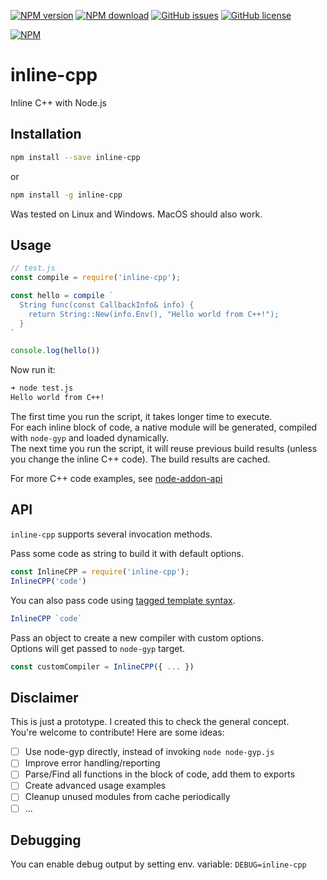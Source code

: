 [![NPM version](https://img.shields.io/npm/v/inline-cpp.svg)](https://www.npmjs.com/package/inline-cpp)
[![NPM download](https://img.shields.io/npm/dm/inline-cpp.svg)](https://www.npmjs.com/package/inline-cpp)
[![GitHub issues](https://img.shields.io/github/issues/vshymanskyy/node-inline-cpp.svg)](https://github.com/vshymanskyy/node-inline-cpp/issues)
[![GitHub license](https://img.shields.io/badge/license-MIT-blue.svg)](https://github.com/vshymanskyy/node-inline-cpp)

[![NPM](https://nodei.co/npm/inline-cpp.png)](https://nodei.co/npm/inline-cpp/)

# inline-cpp
Inline C++ with Node.js

## Installation

```sh
npm install --save inline-cpp
```
or
```sh
npm install -g inline-cpp
```

Was tested on Linux and Windows. MacOS should also work.

## Usage

```js
// test.js
const compile = require('inline-cpp');

const hello = compile `
  String func(const CallbackInfo& info) {
    return String::New(info.Env(), "Hello world from C++!");
  }
`

console.log(hello())
```
Now run it:
```sh
➜ node test.js
Hello world from C++!
```

The first time you run the script, it takes longer time to execute.  
For each inline block of code, a native module will be generated, compiled with `node-gyp` and loaded dynamically.  
The next time you run the script, it will reuse previous build results (unless you change the inline C++ code). The build results are cached.  

For more C++ code examples, see [node-addon-api](https://github.com/nodejs/node-addon-api#examples)

## API

`inline-cpp` supports several invocation methods.

Pass some code as string to build it with default options.
```js
const InlineCPP = require('inline-cpp');
InlineCPP('code')
```

You can also pass code using [tagged template syntax](https://developers.google.com/web/updates/2015/01/ES6-Template-Strings#tagged_templates).
```js
InlineCPP `code`
```

Pass an object to create a new compiler with custom options.  
Options will get passed to `node-gyp` target.  
```js
const customCompiler = InlineCPP({ ... })
```

## Disclaimer

This is just a prototype. I created this to check the general concept.  
You're welcome to contribute! Here are some ideas:

- [ ] Use node-gyp directly, instead of invoking `node node-gyp.js`
- [ ] Improve error handling/reporting
- [ ] Parse/Find all functions in the block of code, add them to exports
- [ ] Create advanced usage examples
- [ ] Cleanup unused modules from cache periodically
- [ ] ...

## Debugging

You can enable debug output by setting env. variable: `DEBUG=inline-cpp`
